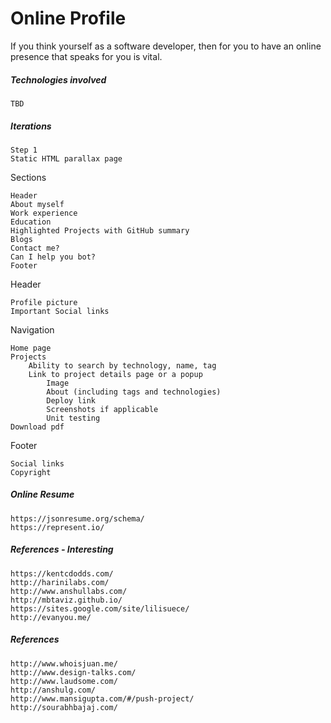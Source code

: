 # Online Profile

If you think yourself as a software developer, then for you to have an online presence that speaks for you is vital.

##### Technologies involved

```
TBD
```

##### Iterations

```
Step 1
Static HTML parallax page
```

Sections

```
Header
About myself
Work experience
Education
Highlighted Projects with GitHub summary
Blogs
Contact me?
Can I help you bot?
Footer
```

Header

```
Profile picture
Important Social links
```

Navigation

```
Home page
Projects
    Ability to search by technology, name, tag
    Link to project details page or a popup
        Image
        About (including tags and technologies)
        Deploy link
        Screenshots if applicable
        Unit testing
Download pdf
```

Footer

```
Social links
Copyright
```

##### Online Resume

```
https://jsonresume.org/schema/
https://represent.io/
```

##### References - Interesting

```
https://kentcdodds.com/
http://harinilabs.com/
http://www.anshullabs.com/
http://mbtaviz.github.io/
https://sites.google.com/site/lilisuece/
http://evanyou.me/
```

##### References

```
http://www.whoisjuan.me/
http://www.design-talks.com/
http://www.laudsome.com/
http://anshulg.com/
http://www.mansigupta.com/#/push-project/
http://sourabhbajaj.com/
```



